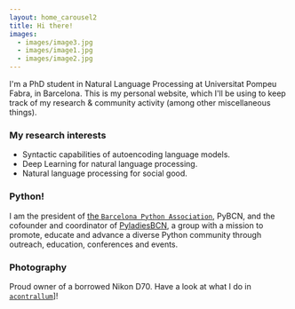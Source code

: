 ```yaml
---
layout: home_carousel2
title: Hi there!
images:
  - images/image3.jpg
  - images/image1.jpg
  - images/image2.jpg
---
```


I'm a PhD student in Natural Language Processing at Universitat Pompeu Fabra, in Barcelona. This is my personal website, which I'll be using to keep track of my research & community activity (among other miscellaneous things). 

<!-- ## About me -->

### My research interests

* Syntactic capabilities of autoencoding language models. 
* Deep Learning for natural language processing. 
* Natural language processing for social good.


### Python!

I am the president of [the `Barcelona Python Association`](http://pybcn.org/), PyBCN, and the cofounder and coordinator of [PyladiesBCN](http://pybcn.org/pyladies-bcn/), a group with a mission to promote, educate and advance a diverse Python community through outreach, education, conferences and events.


### Photography

Proud owner of a borrowed Nikon D70. Have a look at what I do in <a href="https://acontrallum.github.io" target="_blank">`acontrallum`</a>]! 
